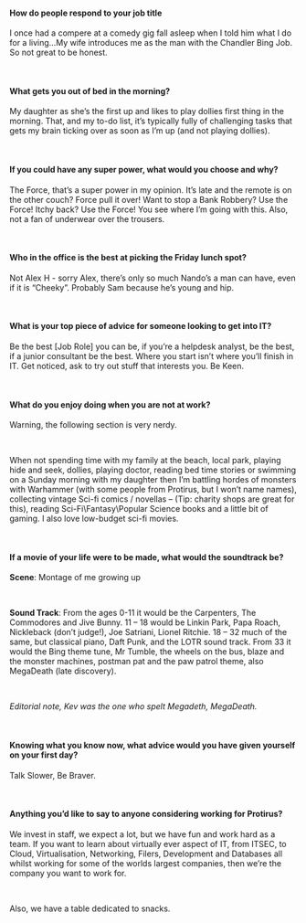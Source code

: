 #### How do people respond to your job title

I once had a compere at a comedy gig fall asleep when I told him what I do for a living…My wife introduces me as the man with the Chandler Bing Job. So not great to be honest.

<br/>

#### What gets you out of bed in the morning?

My daughter as she’s the first up and likes to play dollies first thing in the morning. That, and my to-do list, it’s typically fully of challenging tasks that gets my brain ticking over as soon as I’m up (and not playing dollies). 

<br/>

#### If you could have any super power, what would you choose and why?

The Force, that’s a super power in my opinion. It’s late and the remote is on the other couch? Force pull it over! Want to stop a Bank Robbery? Use the Force! Itchy back? Use the Force! You see where I’m going with this. Also, not a fan of underwear over the trousers.

<br/>

#### Who in the office is the best at picking the Friday lunch spot?

Not Alex H - sorry Alex, there’s only so much Nando’s a man can have, even if it is “Cheeky”. Probably Sam because he’s young and hip.

<br/>

#### What is your top piece of advice for someone looking to get into IT?

Be the best [Job Role] you can be, if you’re a helpdesk analyst, be the best, if a junior consultant be the best. Where you start isn’t where you’ll finish in IT. Get noticed, ask to try out stuff that interests you. Be Keen.

<br/>

#### What do you enjoy doing when you are not at work?

Warning, the following section is very nerdy.

<br/>

When not spending time with my family at the beach, local park, playing hide and seek, dollies, playing doctor, reading bed time stories or swimming on a Sunday morning with my daughter then I’m battling hordes of monsters with Warhammer (with some people from Protirus, but I won’t name names), collecting vintage Sci-fi comics / novellas – (Tip: charity shops are great for this), reading Sci-Fi\Fantasy\Popular Science books and a little bit of gaming. I also love low-budget sci-fi movies.


<br/>

#### If a movie of your life were to be made, what would the soundtrack be?

**Scene**: Montage of me growing up

<br/>

**Sound Track**: From the ages 0-11 it would be the Carpenters, The Commodores and Jive Bunny. 11 – 18 would be Linkin Park, Papa Roach, Nickleback (don’t judge!), Joe Satriani, Lionel Ritchie. 18 – 32 much of the same, but classical piano, Daft Punk, and the LOTR sound track. From 33 it would the Bing theme tune, Mr Tumble, the wheels on the bus, blaze and the monster machines, postman pat and the paw patrol theme, also MegaDeath (late discovery).

<br/>

*Editorial note, Kev was the one who spelt Megadeth, MegaDeath.*

<br/>

#### Knowing what you know now, what advice would you have given yourself on your first day?

Talk Slower, Be Braver.

<br/>

#### Anything you’d like to say to anyone considering working for Protirus?

We invest in staff, we expect a lot, but we have fun and work hard as a team. If you want to learn about virtually ever aspect of IT, from ITSEC, to Cloud, Virtualisation, Networking, Filers, Development and Databases all whilst working for some of the worlds largest companies, then we’re the company you want to work for.

<br/>

Also, we have a table dedicated to snacks.